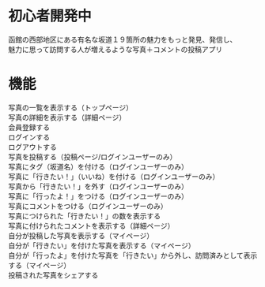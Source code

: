 # 初心者開発中
函館の西部地区にある有名な坂道１９箇所の魅力をもっと発見、発信し、  
魅力に思って訪問する人が増えるような写真＋コメントの投稿アプリ  

# 機能
写真の一覧を表示する（トップページ）  
写真の詳細を表示する（詳細ページ）  
会員登録する  
ログインする  
ログアウトする  
写真を投稿する（投稿ページ/ログインユーザーのみ）  
写真にタグ（坂道名）を付ける（ログインユーザーのみ）  
写真に「行きたい！」（いいね）を付ける（ログインユーザーのみ）  
写真から「行きたい！」を外す（ログインユーザーのみ）  
写真に「行ったよ！」をつける（ログインユーザーのみ）  
写真にコメントをつける（ログインユーザーのみ）  
写真につけられた「行きたい！」の数を表示する  
写真に付けられたコメントを表示する（詳細ページ）  
自分が投稿した写真を表示する（マイページ）  
自分が「行きたい」を付けた写真を表示する（マイページ）  
自分が「行ったよ」を付けた写真を「行きたい」から外し、訪問済みとして表示する（マイページ）  
投稿された写真をシェアする  